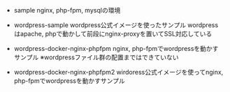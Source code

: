 - sample
	nginx, php-fpm, mysqlの環境

- wordpress-sample
	wordpress公式イメージを使ったサンプル
	wordpressはapache, phpで動かして前段にnginx-proxyを置いてSSL対応している

- wordpress-docker-nginx-phpfpm
	nginx, php-fpmでwordpressを動かすサンプル
	※wordpressファイル群の配置まではできていない

- wordpress-docker-nginx-phpfpm2
	wirdoress公式イメージを使ってnginx, php-fpmでwordpressを動かすサンプル
